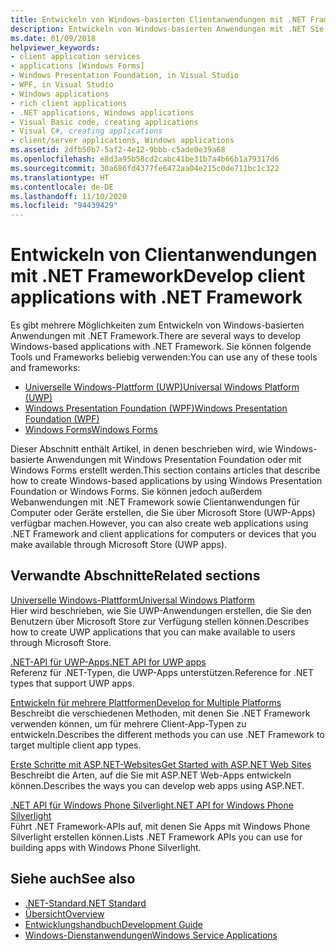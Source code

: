 ```yaml
---
title: Entwickeln von Windows-basierten Clientanwendungen mit .NET Framework
description: Entwickeln von Windows-basierten Anwendungen mit .NET Sie können die Universelle Windows-Plattform (UWP), Windows Presentation Foundation (WPF) oder Windows Forms verwenden.
ms.date: 01/09/2018
helpviewer_keywords:
- client application services
- applications [Windows Forms]
- Windows Presentation Foundation, in Visual Studio
- WPF, in Visual Studio
- Windows applications
- rich client applications
- .NET applications, Windows applications
- Visual Basic code, creating applications
- Visual C#, creating applications
- client/server applications, Windows applications
ms.assetid: 2dfb50b7-5af2-4e12-9bbb-c5ade0e39a68
ms.openlocfilehash: e8d3a95b58cd2cabc41be31b7a4b66b1a79317d6
ms.sourcegitcommit: 30a686fd4377fe6472aa04e215c0de711bc1c322
ms.translationtype: HT
ms.contentlocale: de-DE
ms.lasthandoff: 11/10/2020
ms.locfileid: "94439429"
---
```

# <a name="develop-client-applications-with-net-framework"></a><span data-ttu-id="f3056-104">Entwickeln von Clientanwendungen mit .NET Framework</span><span class="sxs-lookup"><span data-stu-id="f3056-104">Develop client applications with .NET Framework</span></span>

<span data-ttu-id="f3056-105">Es gibt mehrere Möglichkeiten zum Entwickeln von Windows-basierten Anwendungen mit .NET Framework.</span><span class="sxs-lookup"><span data-stu-id="f3056-105">There are several ways to develop Windows-based applications with .NET Framework.</span></span> <span data-ttu-id="f3056-106">Sie können folgende Tools und Frameworks beliebig verwenden:</span><span class="sxs-lookup"><span data-stu-id="f3056-106">You can use any of these tools and frameworks:</span></span>

- [<span data-ttu-id="f3056-107">Universelle Windows-Plattform (UWP)</span><span class="sxs-lookup"><span data-stu-id="f3056-107">Universal Windows Platform (UWP)</span></span>](/windows/uwp/)
- [<span data-ttu-id="f3056-108">Windows Presentation Foundation (WPF)</span><span class="sxs-lookup"><span data-stu-id="f3056-108">Windows Presentation Foundation (WPF)</span></span>](/dotnet/desktop/wpf/)
- [<span data-ttu-id="f3056-109">Windows Forms</span><span class="sxs-lookup"><span data-stu-id="f3056-109">Windows Forms</span></span>](/dotnet/desktop/winforms/)

<span data-ttu-id="f3056-110">Dieser Abschnitt enthält Artikel, in denen beschrieben wird, wie Windows-basierte Anwendungen mit Windows Presentation Foundation oder mit Windows Forms erstellt werden.</span><span class="sxs-lookup"><span data-stu-id="f3056-110">This section contains articles that describe how to create Windows-based applications by using Windows Presentation Foundation or Windows Forms.</span></span> <span data-ttu-id="f3056-111">Sie können jedoch außerdem Webanwendungen mit .NET Framework sowie Clientanwendungen für Computer oder Geräte erstellen, die Sie über Microsoft Store (UWP-Apps) verfügbar machen.</span><span class="sxs-lookup"><span data-stu-id="f3056-111">However, you can also create web applications using .NET Framework and client applications for computers or devices that you make available through Microsoft Store (UWP apps).</span></span>

## <a name="related-sections"></a><span data-ttu-id="f3056-112">Verwandte Abschnitte</span><span class="sxs-lookup"><span data-stu-id="f3056-112">Related sections</span></span>

<span data-ttu-id="f3056-113">[Universelle Windows-Plattform](/windows/uwp/)</span><span class="sxs-lookup"><span data-stu-id="f3056-113">[Universal Windows Platform](/windows/uwp/)</span></span>\
<span data-ttu-id="f3056-114">Hier wird beschrieben, wie Sie UWP-Anwendungen erstellen, die Sie den Benutzern über Microsoft Store zur Verfügung stellen können.</span><span class="sxs-lookup"><span data-stu-id="f3056-114">Describes how to create UWP applications that you can make available to users through Microsoft Store.</span></span>

<span data-ttu-id="f3056-115">[.NET-API für UWP-Apps](../../api/index.md?view=dotnet-uwp-10.0)</span><span class="sxs-lookup"><span data-stu-id="f3056-115">[.NET API for UWP apps](../../api/index.md?view=dotnet-uwp-10.0)</span></span>\
<span data-ttu-id="f3056-116">Referenz für .NET-Typen, die UWP-Apps unterstützen.</span><span class="sxs-lookup"><span data-stu-id="f3056-116">Reference for .NET types that support UWP apps.</span></span>
  
<span data-ttu-id="f3056-117">[Entwickeln für mehrere Plattformen](./cross-platform/index.md)</span><span class="sxs-lookup"><span data-stu-id="f3056-117">[Develop for Multiple Platforms](./cross-platform/index.md)</span></span>\
<span data-ttu-id="f3056-118">Beschreibt die verschiedenen Methoden, mit denen Sie .NET Framework verwenden können, um für mehrere Client-App-Typen zu entwickeln.</span><span class="sxs-lookup"><span data-stu-id="f3056-118">Describes the different methods you can use .NET Framework to target multiple client app types.</span></span>

<span data-ttu-id="f3056-119">[Erste Schritte mit ASP.NET-Websites](https://dotnet.microsoft.com/apps/aspnet/web-apps)</span><span class="sxs-lookup"><span data-stu-id="f3056-119">[Get Started with ASP.NET Web Sites](https://dotnet.microsoft.com/apps/aspnet/web-apps)</span></span>\
<span data-ttu-id="f3056-120">Beschreibt die Arten, auf die Sie mit ASP.NET Web-Apps entwickeln können.</span><span class="sxs-lookup"><span data-stu-id="f3056-120">Describes the ways you can develop web apps using ASP.NET.</span></span>

<span data-ttu-id="f3056-121">[.NET API für Windows Phone Silverlight](/previous-versions/windows/apps/jj207211\(v=vs.105\))</span><span class="sxs-lookup"><span data-stu-id="f3056-121">[.NET API for Windows Phone Silverlight](/previous-versions/windows/apps/jj207211\(v=vs.105\))</span></span>\
<span data-ttu-id="f3056-122">Führt .NET Framework-APIs auf, mit denen Sie Apps mit Windows Phone Silverlight erstellen können.</span><span class="sxs-lookup"><span data-stu-id="f3056-122">Lists .NET Framework APIs you can use for building apps with Windows Phone Silverlight.</span></span>

## <a name="see-also"></a><span data-ttu-id="f3056-123">Siehe auch</span><span class="sxs-lookup"><span data-stu-id="f3056-123">See also</span></span>

- [<span data-ttu-id="f3056-124">.NET-Standard</span><span class="sxs-lookup"><span data-stu-id="f3056-124">.NET Standard</span></span>](../standard/net-standard.md)
- [<span data-ttu-id="f3056-125">Übersicht</span><span class="sxs-lookup"><span data-stu-id="f3056-125">Overview</span></span>](./get-started/overview.md)
- [<span data-ttu-id="f3056-126">Entwicklungshandbuch</span><span class="sxs-lookup"><span data-stu-id="f3056-126">Development Guide</span></span>](./development-guide.md)
- [<span data-ttu-id="f3056-127">Windows-Dienstanwendungen</span><span class="sxs-lookup"><span data-stu-id="f3056-127">Windows Service Applications</span></span>](./windows-services/index.md)
